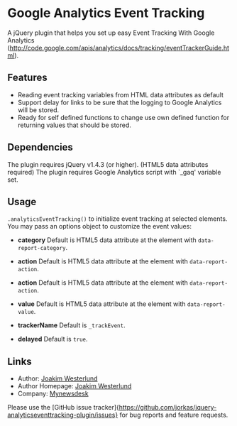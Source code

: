Google Analytics Event Tracking
=========================

A jQuery plugin that helps you set up easy Event Tracking With Google Analytics (http://code.google.com/apis/analytics/docs/tracking/eventTrackerGuide.html).

Features
--------

* Reading event tracking variables from HTML data attributes as default
* Support delay for links to be sure that the logging to Google Analytics will be stored.
* Ready for self defined functions to change use own defined function for returning values that should be stored.

Dependencies
------------

The plugin requires jQuery v1.4.3 (or higher). (HTML5 data attributes required)
The plugin requires Google Analytics script with `_gaq' variable set.

Usage
-----

`.analyticsEventTracking()` to initialize event tracking at selected elements.
You may pass an options object to customize the event values:

 - **category**
   Default is HTML5 data attribute at the element with `data-report-category`.

 - **action**
   Default is HTML5 data attribute at the element with `data-report-action`.

 - **action**
   Default is HTML5 data attribute at the element with `data-report-action`.

 - **value**
   Default is HTML5 data attribute at the element with `data-report-value`.

 - **trackerName**
   Default is `_trackEvent`.

 - **delayed**
   Default is `true`.

Links
-----

* Author:  [Joakim Westerlund](http://github.com/jorkas)
* Author Homepage:  [Joakim Westerlund](http://joakim-westerlund.se)
* Company: [Mynewsdesk](http://www.mynewsdesk.com)

Please use the [GitHub issue tracker]{https://github.com/jorkas/jquery-analyticseventtracking-plugin/issues} for bug
reports and feature requests.
